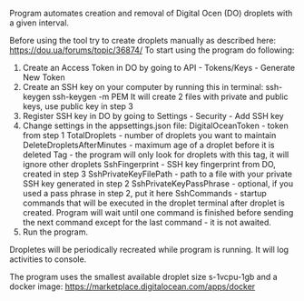Program automates creation and removal of Digital Ocen (DO) droplets with a given interval.

Before using the tool try to create droplets manually as described here: https://dou.ua/forums/topic/36874/
To start using the program do following: 
1. Create an Access Token in DO by going to API - Tokens/Keys - Generate New Token
2. Create an SSH key on your computer by running this in terminal: ssh-keygen ssh-keygen -m PEM
   It will create 2 files with private and public keys, use public key in step 3
3. Register SSH key in DO by going to Settings - Security - Add SSH key
4. Change settings in the appsettings.json file:
    DigitalOceanToken - token from step 1
    TotalDroplets - number of droplets you want to maintain
    DeleteDropletsAfterMinutes - maximum age of a droplet before it is deleted
    Tag - the program will only look for droplets with this tag, it will ignore other droplets
    SshFingerprint - SSH key fingerprint from DO, created in step 3
    SshPrivateKeyFilePath - path to a file with your private SSH key generated in step 2
    SshPrivateKeyPassPhrase - optional, if you used a pass phrase in step 2, put it here
    SshCommands - startup commands that will be executed in the droplet terminal after droplet is created. Program will wait until one command is finished before sending the next command except for the last command - it is not awaited.
6. Run the program.

Dropletes will be periodically recreated while program is running. It will log activities to console.

The program uses the smallest available droplet size s-1vcpu-1gb and a docker image: https://marketplace.digitalocean.com/apps/docker

